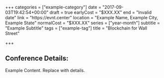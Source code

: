 +++
categories = ["example-category"]
date = "2017-09-03T19:42:54+00:00"
draft = true
earlyCost = "$XXX.XX"
end = "Invalid date"
link = "https://evnt.center"
location = "Example Name, Example City, Example State"
normalCost = "$XXX.XX"
series = ["year-month"]
subtitle = "Example Subtitle"
tags = ["example-tag"]
title = "Blockchain for Wall Street"

+++

## Conference Details: 

Example Content. Replace with details.
